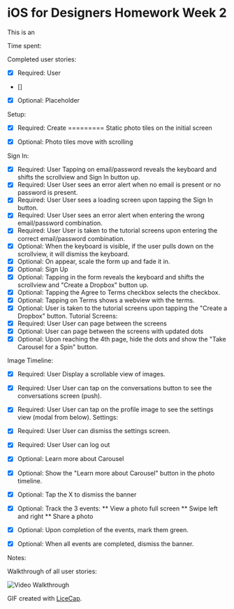 # iOS for Designers Homework Week 2


This is an 

Time spent: 

Completed user stories:

 * [x] Required: User 
 * []  
 * [x] Optional: Placeholder

Setup:
 * [x] Required: Create
=========
Static photo tiles on the initial screen
 * [x] Optional: Photo tiles move with scrolling




Sign In:
 * [x] Required: User Tapping on email/password reveals the keyboard and shifts the scrollview and Sign In button up.
 * [x] Required: User User sees an error alert when no email is present or no password is present.
 * [x] Required: User User sees a loading screen upon tapping the Sign In button.
 * [x] Required: User User sees an error alert when entering the wrong email/password combination.
 * [x] Required: User User is taken to the tutorial screens upon entering the correct email/password combination.
 * [x] Optional: When the keyboard is visible, if the user pulls down on the scrollview, it will dismiss the keyboard.
 * [x] Optional: On appear, scale the form up and fade it in.
 * [x] Optional: Sign Up
 * [x] Optional: Tapping in the form reveals the keyboard and shifts the scrollview and "Create a Dropbox" button up.
 * [x] Optional: Tapping the Agree to Terms checkbox selects the checkbox.
 * [x] Optional: Tapping on Terms shows a webview with the terms.
 * [x] Optional: User is taken to the tutorial screens upon tapping the "Create a Dropbox" button.
Tutorial Screens:
 * [x] Required: User User can page between the screens
 * [x] Optional: User can page between the screens with updated dots
 * [x] Optional: Upon reaching the 4th page, hide the dots and show the "Take Carousel for a Spin" button.

Image Timeline:
 * [x] Required: User Display a scrollable view of images.
 * [x] Required: User User can tap on the conversations button to see the conversations screen (push).
 * [x] Required: User User can tap on the profile image to see the settings view (modal from below).
Settings:
 * [x] Required: User User can dismiss the settings screen.
 * [x] Required: User User can log out
 * [x] Optional: Learn more about Carousel
 * [x] Optional: Show the "Learn more about Carousel" button in the photo timeline.
 * [x] Optional: Tap the X to dismiss the banner
 * [x] Optional: Track the 3 events:
** View a photo full screen
** Swipe left and right
** Share a photo
 * [x] Optional: Upon completion of the events, mark them green.
 * [x] Optional: When all events are completed, dismiss the banner.


 
Notes:


Walkthrough of all user stories:

![Video Walkthrough](recording_w1_02.gif)

GIF created with [LiceCap](http://www.cockos.com/licecap/).

